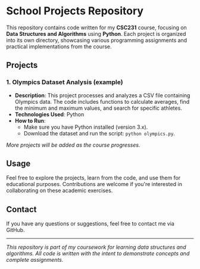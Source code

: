 # School Projects Repository

This repository contains code written for my **CSC231** course, focusing on **Data Structures and Algorithms** using **Python**. Each project is organized into its own directory, showcasing various programming assignments and practical implementations from the course.

## Projects

### 1. Olympics Dataset Analysis (example)
- **Description**: This project processes and analyzes a CSV file containing Olympics data. The code includes functions to calculate averages, find the minimum and maximum values, and search for specific athletes.
- **Technologies Used**: Python
- **How to Run**:
  - Make sure you have Python installed (version 3.x).
  - Download the dataset and run the script: `python olympics.py`.
  
*More projects will be added as the course progresses.*

## Usage
Feel free to explore the projects, learn from the code, and use them for educational purposes. Contributions are welcome if you're interested in collaborating on these academic exercises.

## Contact
If you have any questions or suggestions, feel free to contact me via GitHub.

---

*This repository is part of my coursework for learning data structures and algorithms. All code is written with the intent to demonstrate concepts and complete assignments.*

